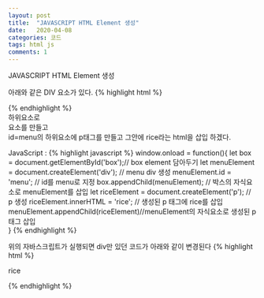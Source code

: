 ```yaml
---
layout: post
title:  "JAVASCRIPT HTML Element 생성"
date:   2020-04-08
categories: 코드
tags: html js
comments: 1
---
```

JAVASCRIPT HTML Element 생성

아래와 같은 DIV 요소가 있다. 
{% highlight html %}
<div id="box"></div>
{% endhighlight %}
<div id=box> 하위요소로<br>
<div id=menu> 요소를 만들고<br>
id=menu의 하위요소에 p태그를 만들고 그안에 rice라는 html을 삽입 하겠다.<br>

JavaScript :
{% highlight javascript %}
window.onload = function(){
    let box = document.getElementById('box');// box element 담아두기
    let menuElement = document.createElement('div'); // menu div 생성
    menuElement.id = 'menu'; // id를 menu로 지정
    box.appendChild(menuElement); // 박스의 자식요소로 menuElement를 삽입
    let riceElement = document.createElement('p'); // p 생성
    riceElement.innerHTML = 'rice'; // 생성된 p 태그에 rice를 삽입 
    menuElement.appendChild(riceElement)//menuElement의 자식요소로 생성된 p태그 삽입      
}
{% endhighlight %}

위의 자바스크립트가 실행되면 div만 있던 코드가 아래와 같이 변경된다
{% highlight html %}
<div id="box">
    <div id="menu">
      <p>rice</p>
    </div>
</div>
{% endhighlight %}

